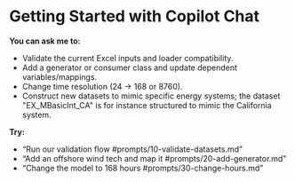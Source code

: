 # Getting Started with Copilot Chat

**You can ask me to:**
- Validate the current Excel inputs and loader compatibility. 
- Add a generator or consumer class and update dependent variables/mappings. 
- Change time resolution (24 → 168 or 8760).
- Construct new datasets to mimic specific energy systems; the dataset "EX_MBasicInt_CA" is for instance structured to mimic the California system.

**Try:**
- “Run our validation flow #prompts/10-validate-datasets.md”
- “Add an offshore wind tech and map it #prompts/20-add-generator.md”
- “Change the model to 168 hours #prompts/30-change-hours.md”
